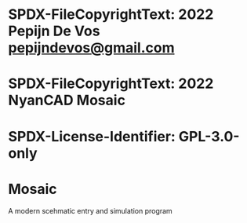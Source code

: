# SPDX-FileCopyrightText: 2022 Pepijn De Vos <pepijndevos@gmail.com>
# SPDX-FileCopyrightText: 2022 NyanCAD Mosaic
#
# SPDX-License-Identifier: GPL-3.0-only


# Mosaic
A modern scehmatic entry and simulation program
